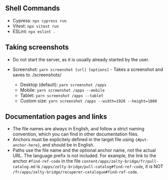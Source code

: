 ## Shell Commands

- Cypress: `npx cypress run`
- Vitest: `npx vitest run`
- ESLint: `npx eslint .`

## Taking screenshots

- Do not start the server, as it is usually already started by the user.

- Screenshot: `yarn screenshot [url] [options]` - Takes a screenshot and saves to ./screenshots/
  - Desktop (default): `yarn screenshot /apps`
  - Mobile: `yarn screenshot /apps --mobile`
  - Tablet: `yarn screenshot /apps --tablet`
  - Custom size: `yarn screenshot /apps --width=1920 --height=1080`

## Documentation pages and links

- The file names are always in English, and follow a strict naming convention, which you can find in other documentation files.
- Anchors must be explicitely defined in the target file using `{#put-anchor-here}`, and should be in English.
- Paths use the file name and the optional anchor name, not the actual URL. The language prefix is not included. For example, the link to the anchor `#find-ref-code` in the file `content/apps/zelty-bridge/fr/pull-catalog.md` is `/apps/zelty-bridge/pull-catalog#find-ref-code`, it is NOT `/fr/apps/zelty-bridge/recuperer-catalogue#find-ref-code`.
